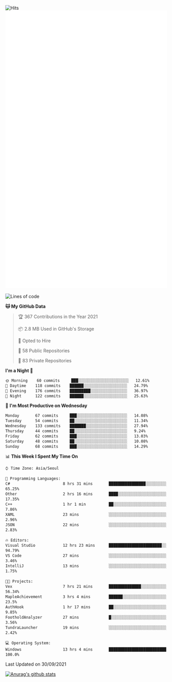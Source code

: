 ![Hits](https://hits.seeyoufarm.com/api/count/incr/badge.svg?url=https%3A%2F%2Fgithub.com%2Fkokose1234&count_bg=%2379C83D&title_bg=%23555555&icon=apple.svg&icon_color=%23E7E7E7&title=hits&edge_flat=false)
<br/>
![Metrics](https://github.com/kokose1234/kokose1234/blob/main/github-metrics.svg)

<!--START_SECTION:waka-->
![Lines of code](https://img.shields.io/badge/From%20Hello%20World%20I%27ve%20Written-11.9%20million%20lines%20of%20code-blue)

**🐱 My GitHub Data** 

> 🏆 367 Contributions in the Year 2021
 > 
> 📦 2.8 MB Used in GitHub's Storage 
 > 
> 💼 Opted to Hire
 > 
> 📜 58 Public Repositories 
 > 
> 🔑 83 Private Repositories  
 > 
**I'm a Night 🦉** 

```text
🌞 Morning    60 commits     ███░░░░░░░░░░░░░░░░░░░░░░   12.61% 
🌆 Daytime    118 commits    ██████░░░░░░░░░░░░░░░░░░░   24.79% 
🌃 Evening    176 commits    █████████░░░░░░░░░░░░░░░░   36.97% 
🌙 Night      122 commits    ██████░░░░░░░░░░░░░░░░░░░   25.63%

```
📅 **I'm Most Productive on Wednesday** 

```text
Monday       67 commits     ███░░░░░░░░░░░░░░░░░░░░░░   14.08% 
Tuesday      54 commits     ██░░░░░░░░░░░░░░░░░░░░░░░   11.34% 
Wednesday    133 commits    ███████░░░░░░░░░░░░░░░░░░   27.94% 
Thursday     44 commits     ██░░░░░░░░░░░░░░░░░░░░░░░   9.24% 
Friday       62 commits     ███░░░░░░░░░░░░░░░░░░░░░░   13.03% 
Saturday     48 commits     ██░░░░░░░░░░░░░░░░░░░░░░░   10.08% 
Sunday       68 commits     ███░░░░░░░░░░░░░░░░░░░░░░   14.29%

```


📊 **This Week I Spent My Time On** 

```text
⌚︎ Time Zone: Asia/Seoul

💬 Programming Languages: 
C#                       8 hrs 31 mins       ████████████████░░░░░░░░░   65.25% 
Other                    2 hrs 16 mins       ████░░░░░░░░░░░░░░░░░░░░░   17.35% 
C++                      1 hr 1 min          ██░░░░░░░░░░░░░░░░░░░░░░░   7.86% 
XAML                     23 mins             ░░░░░░░░░░░░░░░░░░░░░░░░░   2.96% 
JSON                     22 mins             ░░░░░░░░░░░░░░░░░░░░░░░░░   2.83%

🔥 Editors: 
Visual Studio            12 hrs 23 mins      ███████████████████████░░   94.79% 
VS Code                  27 mins             ░░░░░░░░░░░░░░░░░░░░░░░░░   3.46% 
IntelliJ                 13 mins             ░░░░░░░░░░░░░░░░░░░░░░░░░   1.75%

🐱‍💻 Projects: 
Vex                      7 hrs 21 mins       ██████████████░░░░░░░░░░░   56.34% 
MapleAchievement         3 hrs 4 mins        ██████░░░░░░░░░░░░░░░░░░░   23.5% 
AuthHook                 1 hr 17 mins        ██░░░░░░░░░░░░░░░░░░░░░░░   9.85% 
FootholdAnalyzer         27 mins             █░░░░░░░░░░░░░░░░░░░░░░░░   3.56% 
TundraLauncher           19 mins             ░░░░░░░░░░░░░░░░░░░░░░░░░   2.42%

💻 Operating System: 
Windows                  13 hrs 4 mins       █████████████████████████   100.0%

```


 Last Updated on 30/09/2021
<!--END_SECTION:waka-->

[![Anurag's github stats](https://github-readme-stats.vercel.app/api?username=kokose1234&theme=dracula)](https://github.com/anuraghazra/github-readme-stats)



	
